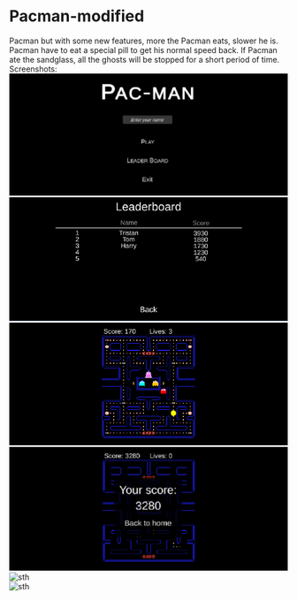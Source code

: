 # Pacman-modified
Pacman but with some new features, more the Pacman eats, slower he is. Pacman have to eat a special pill to get his normal speed back. If Pacman ate the sandglass, all the ghosts will be stopped for a short period of time.
Screenshots: <br>
![sth](/images/1.PNG)<br>
![sth](/images/2.PNG)<br>
![sth](/images/3.PNG)<br>
![sth](/images/4.PNG)<br>
![sth](/images/5.PNG)<br>
![sth](/images/6.PNG)<br>
